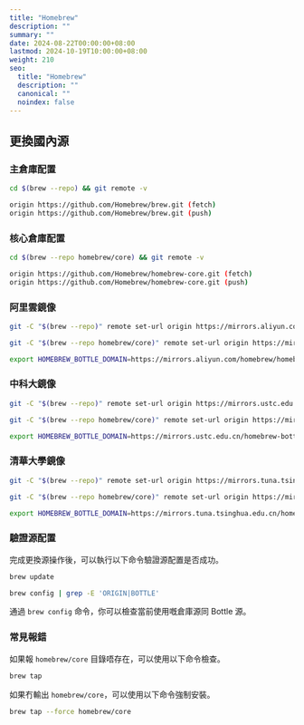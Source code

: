 ```yaml
---
title: "Homebrew"
description: ""
summary: ""
date: 2024-08-22T00:00:00+08:00
lastmod: 2024-10-19T10:00:00+08:00
weight: 210
seo:
  title: "Homebrew"
  description: ""
  canonical: ""
  noindex: false
---
```


## 更換國內源

### 主倉庫配置

```bash {frame="none"}
cd $(brew --repo) && git remote -v
```

```bash {frame="none"}
origin https://github.com/Homebrew/brew.git (fetch)
origin https://github.com/Homebrew/brew.git (push)
```

### 核心倉庫配置

```bash {frame="none"}
cd $(brew --repo homebrew/core) && git remote -v
```

```bash {frame="none"}
origin https://github.com/Homebrew/homebrew-core.git (fetch)
origin https://github.com/Homebrew/homebrew-core.git (push)
```

### 阿里雲鏡像

```bash {frame="none"}
git -C "$(brew --repo)" remote set-url origin https://mirrors.aliyun.com/homebrew/brew.git
```

```bash {frame="none"}
git -C "$(brew --repo homebrew/core)" remote set-url origin https://mirrors.aliyun.com/homebrew/homebrew-core.git
```

```bash {frame="none"}
export HOMEBREW_BOTTLE_DOMAIN=https://mirrors.aliyun.com/homebrew/homebrew-bottles
```

### 中科大鏡像

```bash {frame="none"}
git -C "$(brew --repo)" remote set-url origin https://mirrors.ustc.edu.cn/brew.git
```

```bash {frame="none"}
git -C "$(brew --repo homebrew/core)" remote set-url origin https://mirrors.ustc.edu.cn/homebrew-core.git
```

```bash {frame="none"}
export HOMEBREW_BOTTLE_DOMAIN=https://mirrors.ustc.edu.cn/homebrew-bottles
```

### 清華大學鏡像

```bash {frame="none"}
git -C "$(brew --repo)" remote set-url origin https://mirrors.tuna.tsinghua.edu.cn/git/homebrew/brew.git
```

```bash {frame="none"}
git -C "$(brew --repo homebrew/core)" remote set-url origin https://mirrors.tuna.tsinghua.edu.cn/git/homebrew/homebrew-core.git
```

```bash {frame="none"}
export HOMEBREW_BOTTLE_DOMAIN=https://mirrors.tuna.tsinghua.edu.cn/homebrew-bottles
```

### 驗證源配置

完成更換源操作後，可以執行以下命令驗證源配置是否成功。

```bash {frame="none"}
brew update
```

```bash {frame="none"}
brew config | grep -E 'ORIGIN|BOTTLE'
```

通過 `brew config` 命令，你可以檢查當前使用嘅倉庫源同 Bottle 源。

### 常見報錯

如果報 `homebrew/core` 目錄唔存在，可以使用以下命令檢查。

```bash {frame="none"}
brew tap
```

如果冇輸出 `homebrew/core`，可以使用以下命令強制安裝。

```bash {frame="none"}
brew tap --force homebrew/core
```

